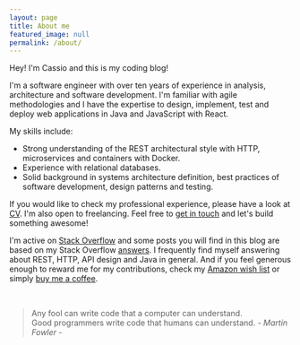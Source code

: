 ```yaml
---
layout: page
title: About me
featured_image: null
permalink: /about/
---
```


Hey! I'm Cassio and this is my coding blog!

I'm a software engineer with over ten years of experience in analysis, architecture and software development. I'm familiar with agile methodologies and I have the expertise to design, implement, test and deploy web applications in Java and JavaScript with React.

My skills include:

- Strong understanding of the REST architectural style with HTTP, microservices and containers with Docker.
- Experience with relational databases.
- Solid background in systems architecture definition, best practices of software development, design patterns and testing.

If you would like to check my professional experience, please have a look at [CV][cv]. I'm also open to freelancing. Feel free to [get in touch][contact] and let's build something awesome!

I'm active on [Stack Overflow][stackoverflow] and some posts you will find in this blog are based on my Stack Overflow [answers][stackoverflow.answers]. I frequently find myself answering about REST, HTTP, API design and Java in general. And if you feel generous enough to reward me for my contributions, check my [Amazon wish list][amazon.wish-list] or simply [buy me a coffee][paypal].<br>

<br/>

>Any fool can write code that a computer can understand. <br />
>Good programmers write code that humans can understand. <cite>- Martin Fowler -</cite>


  [cv]: /cv
  [contact]: /contact
  [stackoverflow]: https://stackoverflow.com/u/1426227
  [stackoverflow.answers]: https://stackoverflow.com/search?q=is%3Aanswer+user%3A1426227
  [amazon.wish-list]: https://amazon.co.uk/hz/wishlist/ls/3KJP5Z1RDXLFO
  [paypal]: https://paypal.me/cassiomolin
